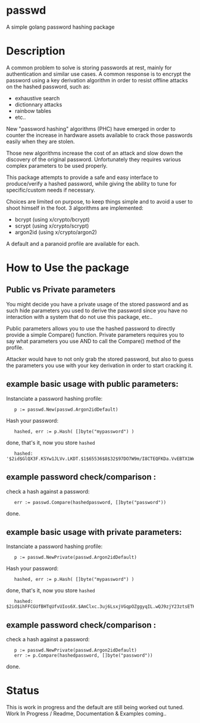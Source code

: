 # passwd
A simple golang password hashing package

# Description

A common problem to solve is storing passwords at rest, mainly for authentication and similar use cases.
A common response is to encrypt the password using a key derivation algorithm in order to resist offline attacks 
on the hashed password, such as: 
- exhaustive search
- dictionnary attacks
- rainbow tables
- etc..

New "password hashing" algorithms (PHC) have emerged in order to counter the increase in hardware assets
available to crack those passwords easily when they are stolen.

Those new algorithms increase the cost of an attack and slow down the discovery of the original password.
Unfortunately they requires various complex parameters to be used properly.

This package attempts to provide a safe and easy interface to produce/verify a hashed password,
while giving the ability to tune for specific/custom needs if necessary.

Choices are limited on purpose, to keep things simple and to avoid a user to shoot himself in the foot.
3 algorithms are implemented:

- bcrypt (using x/crypto/bcrypt)
- scrypt (using x/crypto/scrypt)
- argon2id (using x/crypto/argon2)

A default and a paranoid profile are available for each.

# How to Use the package

## Public vs Private parameters

You might decide you have a private usage of the stored password and as such hide parameters
you used to derive the password since you have no interaction with a system that do not use this package, etc..

Public parameters allows you to use the hashed password to directly provide a simple Compare() function.
Private parameters requires you to say what parameters you use AND to call the Compare() method of the profile.

Attacker would have to not only grab the stored password, but also to guess the parameters you use
with your key derivation in order to start cracking it.

## example basic usage with public parameters:

Instanciate a password hashing profile:
```
   p := passwd.New(passwd.Argon2idDefault)
````

Hash your password:
```
   hashed, err := p.Hash( []byte("mypassword") )
```

done, that's it, now you store `hashed`
```
   hashed: '$2id$GlQX3F.KSYw1JLVv.LKDT.$1$65536$8$32$97DO7W9m/I8CTEQFKDa.VvEBTX1WepVv4qaWlt0OqH6'
```


## example password check/comparison :

check a hash against a password:
```
   err := passwd.Compare(hashedpassword, []byte("password"))
```

done.


## example basic usage with private parameters:

Instanciate a password hashing profile:
```
   p := passwd.NewPrivate(passwd.Argon2idDefault)
````

Hash your password:
```
   hashed, err := p.Hash( []byte("mypassword") )
```

done, that's it, now you store `hashed`
```
   hashed: $2id$ihFFCGUfBHTqUfvUIos6X.$AmClxc.3uj6LsxjVGqpOZggyqIL.wQJ9zjY23ztsETK
```


## example password check/comparison :

check a hash against a password:
```
   p := passwd.NewPrivate(passwd.Argon2idDefault)
   err := p.Compare(hashedpassword, []byte("password"))
```

done.

# Status

This is work in progress and the default are still being worked out tuned.
Work In Progress / Readme, Documentation & Examples coming..
